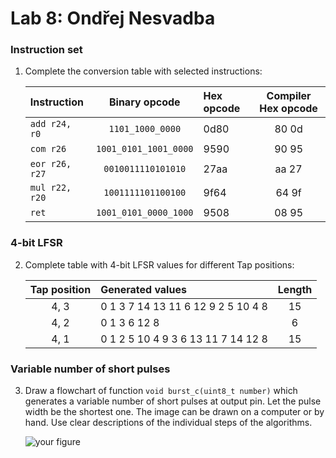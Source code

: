 # Lab 8: Ondřej Nesvadba

### Instruction set

1. Complete the conversion table with selected instructions:

   | **Instruction** | **Binary opcode** | **Hex opcode** | **Compiler Hex opcode** |
   | :-- | :-: | :-- | :-: |
   | `add r24, r0`  |  `1101_1000_0000`       | 0d80 | 80 0d |
   | `com r26`      |  `1001_0101_1001_0000`  | 9590 | 90 95 |
   | `eor r26, r27` |  `0010011110101010`     | 27aa | aa 27 |
   | `mul r22, r20` |  `1001111101100100`     | 9f64 | 64 9f |
   | `ret`          |  `1001_0101_0000_1000`  | 9508 | 08 95 |

### 4-bit LFSR

2. Complete table with 4-bit LFSR values for different Tap positions:

   | **Tap position** | **Generated values** | **Length** |
   | :-: | :-- | :-: |
   | 4, 3 | 0 1 3 7 14 13 11 6 12 9 2 5 10 4 8  | 15 |
   | 4, 2 | 0 1 3 6 12 8                        | 6 |
   | 4, 1 | 0 1 2 5 10 4 9 3 6 13 11 7 14 12 8  | 15 |

### Variable number of short pulses

3. Draw a flowchart of function `void burst_c(uint8_t number)` which generates a variable number of short pulses at output pin. Let the pulse width be the shortest one. The image can be drawn on a computer or by hand. Use clear descriptions of the individual steps of the algorithms.

   ![your figure]()
